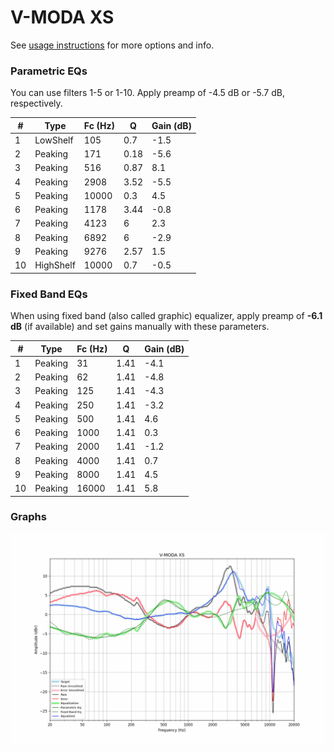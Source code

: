 # V-MODA XS
See [usage instructions](https://github.com/jaakkopasanen/AutoEq#usage) for more options and info.

### Parametric EQs
You can use filters 1-5 or 1-10. Apply preamp of -4.5 dB or -5.7 dB, respectively.

|   # | Type      |   Fc (Hz) |    Q |   Gain (dB) |
|-----|-----------|-----------|------|-------------|
|   1 | LowShelf  |       105 | 0.7  |        -1.5 |
|   2 | Peaking   |       171 | 0.18 |        -5.6 |
|   3 | Peaking   |       516 | 0.87 |         8.1 |
|   4 | Peaking   |      2908 | 3.52 |        -5.5 |
|   5 | Peaking   |     10000 | 0.3  |         4.5 |
|   6 | Peaking   |      1178 | 3.44 |        -0.8 |
|   7 | Peaking   |      4123 | 6    |         2.3 |
|   8 | Peaking   |      6892 | 6    |        -2.9 |
|   9 | Peaking   |      9276 | 2.57 |         1.5 |
|  10 | HighShelf |     10000 | 0.7  |        -0.5 |

### Fixed Band EQs
When using fixed band (also called graphic) equalizer, apply preamp of **-6.1 dB** (if available) and set gains manually with these parameters.

|   # | Type    |   Fc (Hz) |    Q |   Gain (dB) |
|-----|---------|-----------|------|-------------|
|   1 | Peaking |        31 | 1.41 |        -4.1 |
|   2 | Peaking |        62 | 1.41 |        -4.8 |
|   3 | Peaking |       125 | 1.41 |        -4.3 |
|   4 | Peaking |       250 | 1.41 |        -3.2 |
|   5 | Peaking |       500 | 1.41 |         4.6 |
|   6 | Peaking |      1000 | 1.41 |         0.3 |
|   7 | Peaking |      2000 | 1.41 |        -1.2 |
|   8 | Peaking |      4000 | 1.41 |         0.7 |
|   9 | Peaking |      8000 | 1.41 |         4.5 |
|  10 | Peaking |     16000 | 1.41 |         5.8 |

### Graphs
![](./V-MODA%20XS.png)
